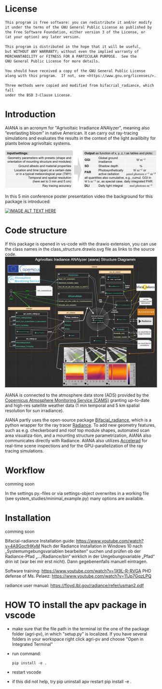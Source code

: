 # License
    This program is free software: you can redistribute it and/or modify
    it under the terms of the GNU General Public License as published by
    the Free Software Foundation, either version 3 of the License, or
    (at your option) any later version.

    This program is distributed in the hope that it will be useful,
    but WITHOUT ANY WARRANTY; without even the implied warranty of
    MERCHANTABILITY or FITNESS FOR A PARTICULAR PURPOSE.  See the
    GNU General Public License for more details.

    You should have received a copy of the GNU General Public License
    along with this program.  If not, see <https://www.gnu.org/licenses/>.

    Three methods were copied and modified from bifacrial_radiance, which fall
    under the BSD 3-Clause License.


# Introduction
AIANA is an acronym for "Agrivoltaic Irradiance ANAlyzer", meaning also “everlasting bloom” in native American. It can carry out ray-tracing simulations and evaluates the results in the context of the light availibilty for plants below agrivoltaic systems.

<img src="./aiana/input-output_overview.jpg" alt="AIANA structure diagram" />

In this 5 min conference poster presentation video the background for this package is introduced:

[![IMAGE ALT TEXT HERE](https://img.youtube.com/vi/pFz46pmF0vE/3.jpg)](https://www.youtube.com/watch?v=pFz46pmF0vE)

# Code structure
If this package is opened in vs-code with the drawio extension, you can use the class names in the class_structure.drawio.svg file as links to the source code.
<img src="./aiana/aiana_structure.PNG" alt="AIANA structure diagram" />

AIANA is connected to the atmosphere data store (ADS) provided by the [Copernicus Atmosphere Monitoring Service (CAMS)](https://ads.atmosphere.copernicus.eu/#!/home) granting up-to-date and high-res satellite weather data (1 min temporal and 5 km spatial resolution for sun irradiance).

AIANA partly uses the open-source package [Bifacial_radiance](https://bifacial-radiance.readthedocs.io/en/latest/), which is a python wrapper for the ray tracer [Radiance](https://www.radiance-online.org).
To add new geometry features, such as e.g. checkerboard and roof top module shapes, automated scan area visualiza-tion, and a mounting structure parametrization, AIANA also communicates directly with Radiance. AIANA also utilizes [Accelerad](https://nljones.github.io/Accelerad/rt.html) for real-time scene inspections and for the GPU-parallelization of the ray tracing simulations.

# Workflow
comming soon

In the settings py.-files or via settings-object overwrites in a working file (see system_studies/minimal_example.py) many options are available.

# Installation
comming soon

Bifacial-radiance
Installation guide: https://www.youtube.com/watch?v=4A9GocfHKyM
Nach der Radiance Installation in Windows 10 nach „Systemumgebungsvariablen bearbeiten“ suchen und prüfen ob der Radiance-Pfad „…/Radiance/bin“ wirklich in der Umgebungsvariable „Pfad“ drin ist (war bei mir erst nicht). Dann gegebenenfalls manuell eintragen.

Software training: https://www.youtube.com/watch?v=1X9L-R-RVGA
PHD defense of Ms. Pelaez: https://www.youtube.com/watch?v=11Jp7GqzLPQ

radiance user manual: https://floyd.lbl.gov/radiance/refer/usman2.pdf


# HOW TO install the apv package in vscode

- make sure that the file path in the terminal ist the one of the
package folder (agri-pv), in which "setup.py" is localized. If you have several folders in your workspace right click agri-pv and choose "Open in Integrated Terminal"

- run command:

      pip install -e .

- restart vscode

- if this did not help, try
    pip uninstall apv
    restart
    pip install -e .
